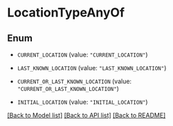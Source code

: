 # LocationTypeAnyOf

## Enum


* `CURRENT_LOCATION` (value: `"CURRENT_LOCATION"`)

* `LAST_KNOWN_LOCATION` (value: `"LAST_KNOWN_LOCATION"`)

* `CURRENT_OR_LAST_KNOWN_LOCATION` (value: `"CURRENT_OR_LAST_KNOWN_LOCATION"`)

* `INITIAL_LOCATION` (value: `"INITIAL_LOCATION"`)


[[Back to Model list]](../README.md#documentation-for-models) [[Back to API list]](../README.md#documentation-for-api-endpoints) [[Back to README]](../README.md)


